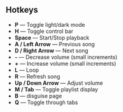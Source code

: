 ## Hotkeys

- **P** — Toggle light/dark mode
- **H** — Toggle control bar
- **Space** — Start/Stop playback
- **A / Left Arrow** — Previous song
- **D / Right Arrow** — Next song
- **-** — Decrease volume (small increments)
- **+** — Increase volume (small increments)
- **L** — Loop
- **R** — Refresh song
- **Up / Down Arrow** — Adjust volume
- **M / Tab** — Toggle playlist display
- **B** — disguise page
- **Q** — Toggle through tabs
